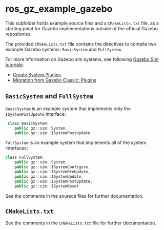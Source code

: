 # ros_gz_example_gazebo

This subfolder holds example source files and a `CMakeLists.txt` file, as a starting point for Gazebo implementations outside of the official Gazebo repositories.

The provided `CMakeLists.txt` file contains the directives to compile two example Gazebo systems: `BasicSystem` and `FullSystem`.

For more information on Gazebo sim systems, see following [Gazebo Sim tutorials](https://gazebosim.org/api/sim/7/tutorials.html):

- [Create System Plugins](https://gazebosim.org/api/sim/7/createsystemplugins.html)
- [Migration from Gazebo Classic: Plugins](https://gazebosim.org/api/sim/7/migrationplugins.html)


## `BasicSystem` and `FullSystem`

`BasicSystem` is an example system that implements only the `ISystemPostUpdate` interface:

```c++
 class BasicSystem:
    public gz::sim::System,
    public gz::sim::ISystemPostUpdate
```

`FullSystem` is an example system that implements all of the system interfaces:

```c++
class FullSystem:
    public gz::sim::System,
    public gz::sim::ISystemConfigure,
    public gz::sim::ISystemPreUpdate,
    public gz::sim::ISystemUpdate,
    public gz::sim::ISystemPostUpdate,
    public gz::sim::ISystemReset
```

See the comments in the sourece files for further documentation.

## `CMakeLists.txt`

See the comments in the `CMakeLists.txt` file for further documentation.
